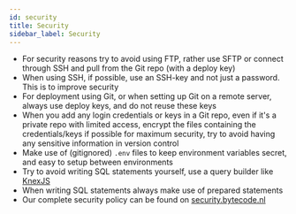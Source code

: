```yaml
---
id: security
title: Security
sidebar_label: Security
---
```


* For security reasons try to avoid using FTP, rather use SFTP or connect through SSH and pull from the Git repo (with a deploy key)
* When using SSH, if possible, use an SSH-key and not just a password. This is to improve security
* For deployment using Git, or when setting up Git on a remote server, always use deploy keys, and do not reuse these keys
* When you add any login credentials or keys in a Git repo, even if it's a private repo with limited access, encrypt the files containing the credentials/keys if possible for maximum security, try to avoid having any sensitive information in version control
* Make use of (gitignored) `.env` files to keep environment variables secret, and easy to setup between environments
* Try to avoid writing SQL statements yourself, use a query builder like [KnexJS](https://knexjs.org)
* When writing SQL statements always make use of prepared statements
* Our complete security policy can be found on [security.bytecode.nl](https://security.bytecode.nl)
